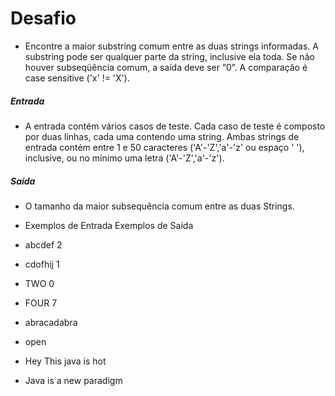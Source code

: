 # Desafio

- Encontre a maior substring comum entre as duas strings informadas. A substring pode ser qualquer parte da string, inclusive ela toda. Se não houver subseqüência comum, a saída deve ser “0”. A comparação é case sensitive ('x' != 'X').
 
##### Entrada
- A entrada contém vários casos de teste. Cada caso de teste é composto por duas linhas, cada uma contendo uma string. Ambas strings de entrada contém entre 1 e 50 caracteres ('A'-'Z','a'-'z' ou espaço ' '), inclusive, ou no mínimo uma letra ('A'-'Z','a'-'z').

##### Saída
- O tamanho da maior subsequência comum entre as duas Strings.


- Exemplos de Entrada 	Exemplos de Saída

- abcdef		2
- cdofhij		1
- TWO			0
- FOUR			7
- abracadabra
- open
- Hey This java is hot
- Java is a new paradigm

